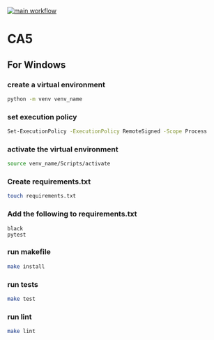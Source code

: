 [![main workflow](https://github.com/guardiansofpipelines/CA5/actions/workflows/main.yml/badge.svg?branch=main)](https://github.com/guardiansofpipelines/CA5/actions/workflows/main.yml)
# CA5

## For Windows
### create a virtual environment
```bash
python -m venv venv_name
```
### set execution policy
```bash
Set-ExecutionPolicy -ExecutionPolicy RemoteSigned -Scope Process
```
### activate the virtual environment
```bash
source venv_name/Scripts/activate
```
### Create requirements.txt 
```bash
touch requirements.txt
```
### Add the following to requirements.txt
```
black
pytest
```
### run makefile
```bash
make install
```
### run tests
```bash
make test
```
### run lint
```bash
make lint
```
